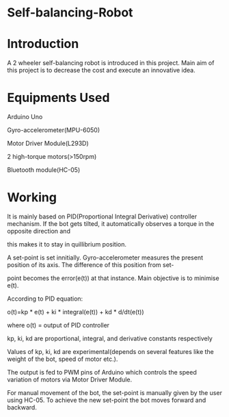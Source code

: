 # Self-balancing-Robot

# Introduction
A 2 wheeler self-balancing robot is introduced in this project. Main aim of this project is to decrease the cost and execute an innovative idea.

# Equipments Used
Arduino Uno

Gyro-accelerometer(MPU-6050)

Motor Driver Module(L293D)

2 high-torque motors(>150rpm)

Bluetooth module(HC-05)


# Working
  It is mainly based on PID(Proportional Integral Derivative) controller mechanism. If the bot gets tilted, it automatically observes a torque in the opposite direction and 
  
  this makes it to stay in quillibrium position. 
  
  A set-point is set innitially. Gyro-accelerometer measures the present position of its axis. The difference of this position from set-
  
  point becomes the error(e(t)) at that instance. Main objective is to minimise e(t).

  According to PID equation:

o(t)=kp * e(t) + ki * integral(e(t)) + kd * d/dt(e(t))

where o(t) = output of PID controller

kp, ki, kd are proportional, integral, and derivative constants respectively


Values of kp, ki, kd are experimental(depends on several features like the weight of the bot, speed of motor etc.).

The output is fed to PWM pins of Arduino which controls the speed variation of motors via Motor Driver Module.

  For manual movement of the bot, the set-point is manually given by the user using HC-05. To achieve the new set-point the bot moves 
   forward and backward.
